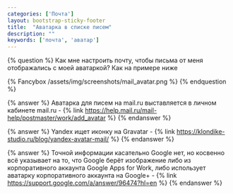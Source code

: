 ```yaml
---
categories: ['Почта']
layout: bootstrap-sticky-footer
title:  "Аватарка в списке писем"
description: ""
keywords: ['почта', 'аватар']
---
```

{% question %}
Как мне настроить почту, чтобы письма от меня отображались с моей аватаркой? Как на примере ниже

{% Fancybox /assets/img/screenshots/mail_avatar.png %}
{% endquestion %}


{% answer %}
Аватарка для писем на mail.ru выставляется в личном кабинете mail.ru - {% link https://help.mail.ru/mail-help/postmaster/work/add_avatar %}
{% endanswer %}

{% answer %}
Yandex ищет иконку на Gravatar - {% link https://klondike-studio.ru/blog/yandex-avatar-mail/ %}
{% endanswer %}

{% answer %}
Точной информации касательно Google нет, но косвенно всё указывает на то, что Google берёт изображение либо из корпоративного аккаунта Google Apps for Work, либо использует аватарку корпоративного аккаунта на Google+ - {% link https://support.google.com/a/answer/96474?hl=en %}
{% endanswer %}

